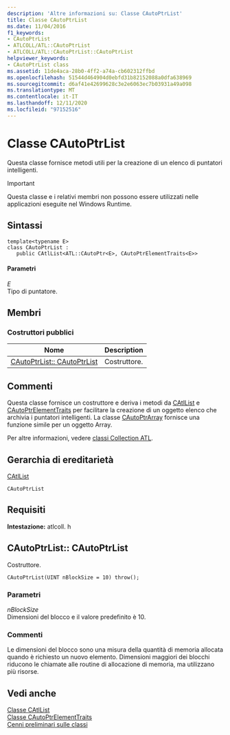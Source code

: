 ```yaml
---
description: 'Altre informazioni su: Classe CAutoPtrList'
title: Classe CAutoPtrList
ms.date: 11/04/2016
f1_keywords:
- CAutoPtrList
- ATLCOLL/ATL::CAutoPtrList
- ATLCOLL/ATL::CAutoPtrList::CAutoPtrList
helpviewer_keywords:
- CAutoPtrList class
ms.assetid: 11de4aca-28b0-4ff2-a74a-cb602312ffbd
ms.openlocfilehash: 51544d464904d0ebfd31b82152088a0dfa638969
ms.sourcegitcommit: d6af41e42699628c3e2e6063ec7b03931a49a098
ms.translationtype: MT
ms.contentlocale: it-IT
ms.lasthandoff: 12/11/2020
ms.locfileid: "97152516"
---
```

# <a name="cautoptrlist-class"></a>Classe CAutoPtrList

Questa classe fornisce metodi utili per la creazione di un elenco di puntatori intelligenti.

> [!IMPORTANT]
> Questa classe e i relativi membri non possono essere utilizzati nelle applicazioni eseguite nel Windows Runtime.

## <a name="syntax"></a>Sintassi

```
template<typename E>
class CAutoPtrList :
   public CAtlList<ATL::CAutoPtr<E>, CAutoPtrElementTraits<E>>
```

#### <a name="parameters"></a>Parametri

*E*<br/>
Tipo di puntatore.

## <a name="members"></a>Membri

### <a name="public-constructors"></a>Costruttori pubblici

|Nome|Description|
|----------|-----------------|
|[CAutoPtrList:: CAutoPtrList](#cautoptrlist)|Costruttore.|

## <a name="remarks"></a>Commenti

Questa classe fornisce un costruttore e deriva i metodi da [CAtlList](../../atl/reference/catllist-class.md) e [CAutoPtrElementTraits](../../atl/reference/cautoptrelementtraits-class.md) per facilitare la creazione di un oggetto elenco che archivia i puntatori intelligenti. La classe [CAutoPtrArray](../../atl/reference/cautoptrarray-class.md) fornisce una funzione simile per un oggetto Array.

Per altre informazioni, vedere [classi Collection ATL](../../atl/atl-collection-classes.md).

## <a name="inheritance-hierarchy"></a>Gerarchia di ereditarietà

[CAtlList](../../atl/reference/catllist-class.md)

`CAutoPtrList`

## <a name="requirements"></a>Requisiti

**Intestazione:** atlcoll. h

## <a name="cautoptrlistcautoptrlist"></a><a name="cautoptrlist"></a> CAutoPtrList:: CAutoPtrList

Costruttore.

```
CAutoPtrList(UINT nBlockSize = 10) throw();
```

### <a name="parameters"></a>Parametri

*nBlockSize*<br/>
Dimensioni del blocco e il valore predefinito è 10.

### <a name="remarks"></a>Commenti

Le dimensioni del blocco sono una misura della quantità di memoria allocata quando è richiesto un nuovo elemento. Dimensioni maggiori dei blocchi riducono le chiamate alle routine di allocazione di memoria, ma utilizzano più risorse.

## <a name="see-also"></a>Vedi anche

[Classe CAtlList](../../atl/reference/catllist-class.md)<br/>
[Classe CAutoPtrElementTraits](../../atl/reference/cautoptrelementtraits-class.md)<br/>
[Cenni preliminari sulle classi](../../atl/atl-class-overview.md)
